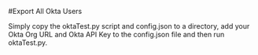 #Export All Okta Users

Simply copy the oktaTest.py script and config.json to a directory, add your Okta Org URL and Okta API Key to the config.json file and then run oktaTest.py.

